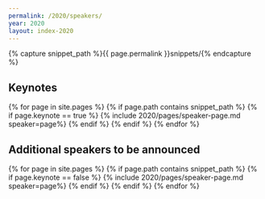 ```yaml
---
permalink: /2020/speakers/
year: 2020
layout: index-2020
---
```



{% capture snippet_path %}{{ page.permalink }}snippets/{% endcapture %}

<div class="container speakers main-content" id="keynote-speakers">

<!--<h2 class="b-page-title">To be announced...</h2>-->
 <h2>Keynotes</h2>
{% for page in site.pages %}
{% if page.path contains snippet_path %}
{% if page.keynote == true %}
 {% include 2020/pages/speaker-page.md  speaker=page%}
{% endif %}
{% endif %}
{% endfor %}

</div>
<div class="container speakers"  id="speakers">
 <h2 class="b-page-title">Additional speakers to be announced</h2>
<!-- <h2>Other Speakers</h2> -->
{% for page in site.pages %}
{% if page.path contains snippet_path %}
{% if page.keynote == false %}
  {% include 2020/pages/speaker-page.md  speaker=page%}
{% endif %}
{% endif %}
{% endfor %}
</div>
